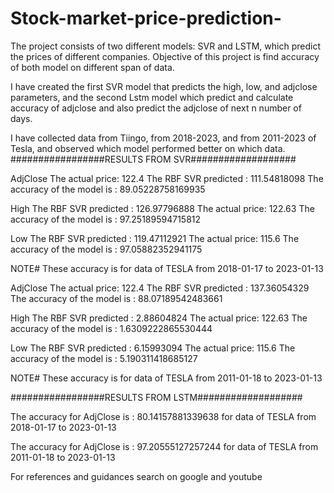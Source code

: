 # Stock-market-price-prediction-
The project consists of two different models: SVR and LSTM, which predict the prices of different companies. Objective of this project is find accuracy of both model on different span of data.

I have created the first SVR model that predicts the high, low, and adjclose parameters, and the second Lstm model which predict and calculate accuracy of adjclose and also predict the adjclose of next n number of days.

I have collected data from Tiingo, from 2018-2023, and from 2011-2023 of Tesla, and observed which model performed better on which data. 
#################RESULTS FROM SVR###################

AdjClose
The actual price: 122.4
The RBF SVR predicted : 111.54818098
The accuracy of the model is : 89.05228758169935

High
The RBF SVR predicted : 126.97796888
The actual price: 122.63
The accuracy of the model is : 97.25189594715812

Low
The RBF SVR predicted : 119.47112921
The actual price: 115.6
The accuracy of the model is : 97.05882352941175

NOTE# These accuracy is for data of TESLA from 2018-01-17 to 2023-01-13

AdjClose
The actual price: 122.4
The RBF SVR predicted : 137.36054329
The accuracy of the model is : 88.07189542483661

High
The RBF SVR predicted : 2.88604824
The actual price: 122.63
The accuracy of the model is : 1.6309222865530444

Low
The RBF SVR predicted : 6.15993094
The actual price: 115.6
The accuracy of the model is : 5.190311418685127

NOTE# These accuracy is for data of TESLA from 2011-01-18 to 2023-01-13

#################RESULTS FROM LSTM###################

The accuracy for AdjClose is : 80.14157881339638 for data of TESLA from 2018-01-17 to 2023-01-13

The accuracy for AdjClose is : 97.20555127257244 for data of TESLA from 2011-01-18 to 2023-01-13

For references and guidances search on google and youtube

